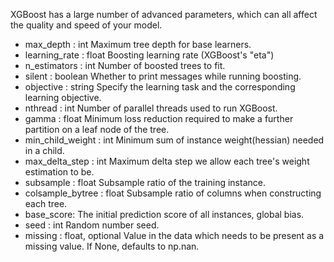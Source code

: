 XGBoost has a large number of advanced parameters, which can all affect the quality and speed of your model.

- max_depth : int
    Maximum tree depth for base learners.
- learning_rate : float
    Boosting learning rate (XGBoost's "eta")
- n_estimators : int
    Number of boosted trees to fit.
- silent : boolean
    Whether to print messages while running boosting.
- objective : string
    Specify the learning task and the corresponding learning objective.
- nthread : int
    Number of parallel threads used to run XGBoost.
- gamma : float
    Minimum loss reduction required to make a further partition
    on a leaf node of the tree.
- min_child_weight : int
    Minimum sum of instance weight(hessian) needed in a child.
- max_delta_step : int
    Maximum delta step we allow each tree's weight estimation to be.
- subsample : float
    Subsample ratio of the training instance.
- colsample_bytree : float
    Subsample ratio of columns when constructing each tree.
- base_score:
    The initial prediction score of all instances, global bias.
- seed : int
    Random number seed.
- missing : float, optional
    Value in the data which needs to be present as a missing value.
    If None, defaults to np.nan.